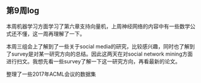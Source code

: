 ## 第9周log

本周机器学习方面学习了第六章支持向量机，上周神经网络的内容中有一些数学公式还不懂，这一周再理解了一下。

本周三组会上了解到了一些关于social media的研究，比较感兴趣，同时也了解到了survey是对某一研究方向的总结。因此这两天在对social network mining方面进行扫文。我想先看一些survey了解一下这一研究方向，再看最新的论文。

整理了一些2017年ACML会议的数据集
